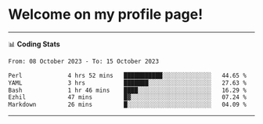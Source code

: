 # Welcome on my profile page!
<!-- print(("dralla"[::-1]+"s").capitalize()) -->

<!-- ---
👨🏻‍💻 **Busy With**
* Learning new Skills.
* Building small Projects.
* Being helpful. -->

---
📊 **Coding Stats**
<!--START_SECTION:waka-->

```txt
From: 08 October 2023 - To: 15 October 2023

Perl             4 hrs 52 mins   ███████████░░░░░░░░░░░░░░   44.65 %
YAML             3 hrs           ███████░░░░░░░░░░░░░░░░░░   27.63 %
Bash             1 hr 46 mins    ████░░░░░░░░░░░░░░░░░░░░░   16.29 %
Ezhil            47 mins         █▓░░░░░░░░░░░░░░░░░░░░░░░   07.24 %
Markdown         26 mins         █░░░░░░░░░░░░░░░░░░░░░░░░   04.09 %
```

<!--END_SECTION:waka-->
---
